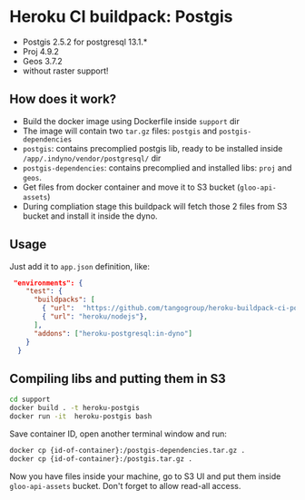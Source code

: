 # Heroku CI buildpack: Postgis

- Postgis 2.5.2 for postgresql 13.1.*
- Proj 4.9.2
- Geos 3.7.2
- without raster support!

## How does it work?

- Build the docker image using Dockerfile inside `support` dir
- The image will contain two `tar.gz` files: `postgis` and `postgis-dependencies`
- `postgis`: contains precomplied postgis lib, ready to be installed inside `/app/.indyno/vendor/postgresql/` dir
- `postgis-dependencies`: contains precomplied and installed libs: `proj` and `geos`.
- Get files from docker container and move it to S3 bucket (`gloo-api-assets`)
- During compliation stage this buildpack will fetch those 2 files from S3 bucket and install it inside the dyno.

## Usage

Just add it to `app.json` definition, like:

```json
 "environments": {
    "test": {
      "buildpacks": [
        { "url":  "https://github.com/tangogroup/heroku-buildpack-ci-postgis" },
        { "url": "heroku/nodejs"},
      ],
      "addons": ["heroku-postgresql:in-dyno"]
    }
  }
```

## Compiling libs and putting them in S3

```bash
cd support
docker build . -t heroku-postgis
docker run -it  heroku-postgis bash
```

Save container ID, open another terminal window and run:

```bash
docker cp {id-of-container}:/postgis-dependencies.tar.gz .
docker cp {id-of-container}:/postgis.tar.gz .
```

Now you have files inside your machine, go to S3 UI and put them inside `gloo-api-assets` bucket.
Don't forget to allow read-all access.
